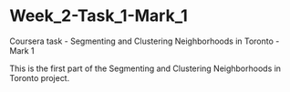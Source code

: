 # Week_2-Task_1-Mark_1
Coursera task - Segmenting and Clustering Neighborhoods in Toronto - Mark 1

This is the first part of the Segmenting and Clustering Neighborhoods in Toronto project.
